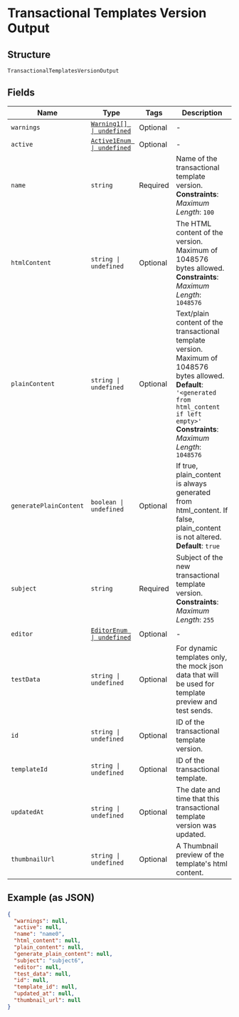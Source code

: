 
# Transactional Templates Version Output

## Structure

`TransactionalTemplatesVersionOutput`

## Fields

| Name | Type | Tags | Description |
|  --- | --- | --- | --- |
| `warnings` | [`Warning1[] \| undefined`](../../doc/models/warning-1.md) | Optional | - |
| `active` | [`Active1Enum \| undefined`](../../doc/models/active-1-enum.md) | Optional | - |
| `name` | `string` | Required | Name of the transactional template version.<br>**Constraints**: *Maximum Length*: `100` |
| `htmlContent` | `string \| undefined` | Optional | The HTML content of the version. Maximum of 1048576 bytes allowed.<br>**Constraints**: *Maximum Length*: `1048576` |
| `plainContent` | `string \| undefined` | Optional | Text/plain content of the transactional template version. Maximum of 1048576 bytes allowed.<br>**Default**: `'<generated from html_content if left empty>'`<br>**Constraints**: *Maximum Length*: `1048576` |
| `generatePlainContent` | `boolean \| undefined` | Optional | If true, plain_content is always generated from html_content. If false, plain_content is not altered.<br>**Default**: `true` |
| `subject` | `string` | Required | Subject of the new transactional template version.<br>**Constraints**: *Maximum Length*: `255` |
| `editor` | [`EditorEnum \| undefined`](../../doc/models/editor-enum.md) | Optional | - |
| `testData` | `string \| undefined` | Optional | For dynamic templates only, the mock json data that will be used for template preview and test sends. |
| `id` | `string \| undefined` | Optional | ID of the transactional template version. |
| `templateId` | `string \| undefined` | Optional | ID of the transactional template. |
| `updatedAt` | `string \| undefined` | Optional | The date and time that this transactional template version was updated. |
| `thumbnailUrl` | `string \| undefined` | Optional | A Thumbnail preview of the template's html content. |

## Example (as JSON)

```json
{
  "warnings": null,
  "active": null,
  "name": "name0",
  "html_content": null,
  "plain_content": null,
  "generate_plain_content": null,
  "subject": "subject6",
  "editor": null,
  "test_data": null,
  "id": null,
  "template_id": null,
  "updated_at": null,
  "thumbnail_url": null
}
```

